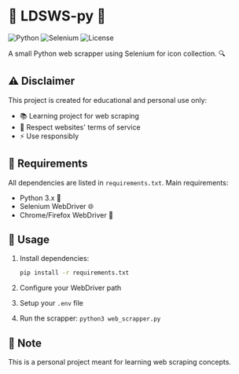 # 🤖 LDSWS-py 🤖

![Python](https://forthebadge.com/images/badges/made-with-python.svg)
![Selenium](https://img.shields.io/badge/powered%20by-selenium-green?style=for-the-badge&logo=selenium)
![License](https://img.shields.io/badge/license-MIT-yellow?style=for-the-badge)

A small Python web scrapper using Selenium for icon collection. 🔍

## ⚠️ Disclaimer

This project is created for educational and personal use only:
- 📚 Learning project for web scraping
- 🤝 Respect websites' terms of service
- ⚡️ Use responsibly

## 🔧 Requirements

All dependencies are listed in `requirements.txt`. Main requirements:
- Python 3.x 🐍
- Selenium WebDriver 🌐
- Chrome/Firefox WebDriver 🚀

## 🚀 Usage

1. Install dependencies:
   ```bash
   pip install -r requirements.txt
   ```

2. Configure your WebDriver path

3. Setup your `.env` file

4. Run the scrapper:
   `python3 web_scrapper.py`

## 📝 Note

This is a personal project meant for learning web scraping concepts.
